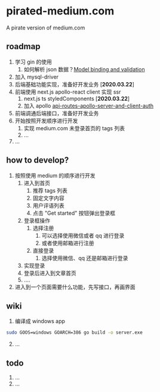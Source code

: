 # pirated-medium.com
A pirate version of medium.com

## roadmap

1. 学习 gin 的使用
   1. 如何解析 json 数据？[Model binding and validation](https://gin-gonic.com/docs/examples/binding-and-validation/)
2. 加入 mysql-driver 
3. 后端基础功能实现，准备好开发业务 [**2020.03.22**]
4. 前端使用 next.js apollo-react client 实现 ssr
   1. next.js ts styledComponents [**2020.03.22**]
   2. 加入 apollo [api-routes-apollo-server-and-client-auth](https://github.com/zeit/next.js/tree/canary/examples/api-routes-apollo-server-and-client-auth)
5. 前端调通后端接口，准备好开发业务
6. 开始按照开发顺序进行开发
   1. 实现 medium.com 未登录首页的 tags 列表
   2. ...
7. ...




## how to develop?

1. 按照使用 medium 的顺序进行开发
   1. 进入到首页
      1. 推荐 tags 列表
      2. 固定文字内容
      3. 用户评语列表
      4. 点击 "Get started" 按钮弹出登录框
   2. 登录框操作
      1. 选择注册
         1. 可以选择使用微信或者 qq 进行登录
         2. 或者使用邮箱进行注册
      2. 直接登录
         1. 选择使用微信、qq 还是邮箱进行登录
   3. 实现登录
   4. 登录后进入到文章首页
   5. ....
2. 进入到一个页面需要什么功能，先写接口，再画界面


## wiki

1. 编译成 windows app
```bash
sudo GOOS=windows GOARCH=386 go build -o server.exe
```
2. ...
   

## todo

1. ...
2. ...


